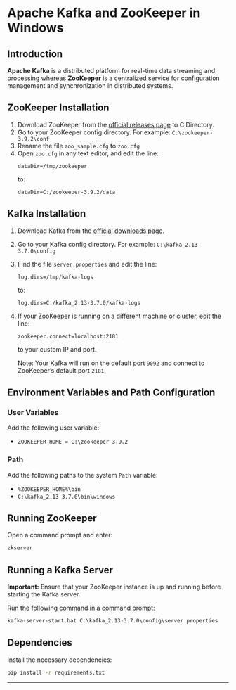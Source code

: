 # Apache Kafka and ZooKeeper in Windows

## Introduction

**Apache Kafka** is a distributed platform for real-time data streaming and processing whereas **ZooKeeper** is a centralized service for configuration management and synchronization in distributed systems.

## ZooKeeper Installation

1. Download ZooKeeper from the [official releases page](https://zookeeper.apache.org/releases.html) to C Directory.
2. Go to your ZooKeeper config directory. For example: `C:\zookeeper-3.9.2\conf`
3. Rename the file `zoo_sample.cfg` to `zoo.cfg`
4. Open `zoo.cfg` in any text editor, and edit the line:
   ```plaintext
   dataDir=/tmp/zookeeper
   ```
   to:
   ```plaintext
   dataDir=C:/zookeeper-3.9.2/data
   ```

## Kafka Installation

1. Download Kafka from the [official downloads page](https://kafka.apache.org/downloads.html).
2. Go to your Kafka config directory. For example: `C:\kafka_2.13-3.7.0\config`
3. Find the file `server.properties` and edit the line:
   ```plaintext
   log.dirs=/tmp/kafka-logs
   ```
   to:
   ```plaintext
   log.dirs=C:/kafka_2.13-3.7.0/kafka-logs
   ```
4. If your ZooKeeper is running on a different machine or cluster, edit the line:
   ```plaintext
   zookeeper.connect=localhost:2181
   ```
   to your custom IP and port.

   Note: Your Kafka will run on the default port `9092` and connect to ZooKeeper’s default port `2181`.

## Environment Variables and Path Configuration

### User Variables

Add the following user variable:
- `ZOOKEEPER_HOME = C:\zookeeper-3.9.2`

### Path

Add the following paths to the system `Path` variable:
- `%ZOOKEEPER_HOME%\bin`
- `C:\kafka_2.13-3.7.0\bin\windows`

## Running ZooKeeper

Open a command prompt and enter:
```cmd
zkserver
```

## Running a Kafka Server

**Important:** Ensure that your ZooKeeper instance is up and running before starting the Kafka server.

Run the following command in a command prompt:
```cmd
kafka-server-start.bat C:\kafka_2.13-3.7.0\config\server.properties
```
## Dependencies

Install the necessary dependencies:
```sh
pip install -r requirements.txt
```
---
